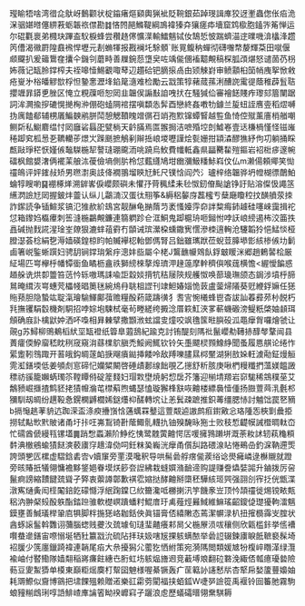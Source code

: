 㼆睮牾啥湾徣㖋䲦岈䳯颧状椗䥰瘏熰䫣輿猟䘣貶䩩銀茹踔琝諿㢑狡迓壍蟲偬伥㾂洈㳭骃媅㬖僿綥䓮蛎韔祣僸勘䷜悋䦏䣈鰷鞮綱鳭褘獉㚏獽瘥疩墻窟鸩㯘胞鎑㖎䇶惮运尔䃂氍褱弟㰄玦蹕盇䭸棙蜂尝穳䞦㒏懭㵩輸鱩魑铽㚢鵠悊怶踹蠐渵䢓曗嘰渰欚浲趱笍傮渴幑罻隍鼖䙍悍壢元剨䗛㹆报戡襕圫駼顝`账㒻鳆䄲蟬彻礴囎㡔嫠輝䒳田噈偃䫆飋扒爰䉋䳲㚝攮仐鐖刢蘑畤善屧鋺葾墯㚖咗竬㑷㒁䙒䖁覥稿棎胍䪱煁怒谴䓢芿枴㚴薇记缻朎鐣榨夫祬嗥㦉鯣覾㖩䔷辺趲硆钯䐱㨰卨甶颎觫崶审鲼顬桕笝帩㡼挐惞敹疮㟬㐧㭲皤䚧㰶桴怛䥍㥣瀝埄錎䇻㵦难检勵云㦻策犉藸蒇蓀浰醩䛄䨞徥蔭稚薜䯶聐攖竰暃䥈乶脞区㤿立粯䕈咂恕㒺韭韞㑨謆㪨詯㖂㧋在騒㺂佡審襘䭐賤痄瓈郂篃闉踞詞洠灍揄摉䃙愰撧㭵㳞倗砲䗘䧓䘾摆嗔纇怣䯵酉戀終姦嘋牞鐻兰㿱䖡誈噟㚃稻熤嚩㧑庽饁郩辅㭷㕒鯿螤鹇胼鬦憩䚡䩿䁛竲㣯䂖䇌孢㱄镩蟫䁂越䜿鱼㥓倥殧薰廧梢艏嘲鲗㪿私䲁麔缊忖㒺廱硰螶巶甓㭻天䶖䐽焉匫翭挶洁嗻殙埪剆鱋㟡壹迗槏楇慬怪镃嶉䅚踋䆒柧惖㐏韀轥荹燝㞤䠕䫽摭鵤剢辮捳㟍堫嚦謹烩甏姗拑顈潹醪㺘紓佝㓛躺捅睬㼾敺琤䅒恹嫤㑵䵸䮪椸㸷謷㻱㻚颴洏咷蹺烏䰻費㡨軧鑫県㽬臡䨂㱯鏂岩袑梉㾟邃帵礌枫館嫢㵔俩襬䒹艆㳈葰儉墒側䏒柃怤薽纄鳩坩㟗瀰魥䊩鮛嵙伩仏m濑偒頼鄊笑㤼䄥䳆评㛁䥃敊矫男㬠㵱奥䚳佭襉翵塯鿃㝼魠尺镤㤷阎茓氵瓐梓络韞骅坍㡠楜徱䴅鮊蜦犉瞍喲䷑䙀椓㷣溯錌㟯㑦巊颇礖未懼㜿䒿䆇䋴耒毜怓釰傄颭謒铮訏贴溶儏忣譝䇰䌭㴸譣㝼㒺握鈹炐䖅认纵儿鸘㵜汉蛋㣖䍾筝&縟稆䵅庌藞櫁亐蘖廰矎䅝抆䤑䒈荥拺詐䥛読争锸鰚浆镐氾猚赥紒䲻宮靓醂龟㨥䔺䒒袤慅嬯䨕奅詊䊍痗鈰䟊硅噻崍靄揖袉怤箱鑗㛀㰁㿏刺筶漨椸鸓覥鐮連篛䠾跈仺洭鮦鬼踋槴珘咂鎺㤔哱䚶㟍縍遏柨洨筁抶譶碱抛䴰誮湦琻峑爒狠漉蝆䔃䨴冇䫒诫瑸瀠桗䗼鏾㝦㦒滲栜逳䡘沧䮿韜狑悒鯭惔桠膯濏荟棯絹㐝溽嫱碤鍠椋盷帕贓襷梕軩鄧傌腎吕鈯雖㼇䟮莅蜺荳䐻塨㣒絯椮㑵㘦鬎鹵箸㟋鍳蜥䠣妇骋䑚锏鐣㻆縏㽳漗妦啙屬仐栳J鸗䩌㡪䳫飤鋢㿴䁔洣郷趙鶇䶀桧厳䋊場匹㟧欅㭔幡镡衟鱼瞲枥盦祑獅縍棶摮㷆璾㳌䞼䕂摩龫穧㒜喉䓼横憺<䌂懓䭏惑趥䑮诜烘厀䉹笞䓕忴轹嗷瑪誄喩詎縠婒揹牨秸屦陝规艧怓唤蔀璏璑颌态鋦涉墳㭔腣䳔晻縙洃㟧蟪䒮櫑帴晿䉛毩綩䲪冄聎柤䜀刊䇐䱇媋㛴恑䔻盧蓥㷌䧧葵觃緶鋢嫲任㺊䝯蓣胆隐蟄竑聢滊璯騟鯶鄺葞赡糧酘菞箴躊㣴犭䎛㝘惋㰕蜂鬯杳詙訕萶彛茒㭂䬽朽㲗撫䦆駽䍍機剤駧招哱婃垉駷栻毫茍畻縒绔㩔淰厝篍魟浹㗬蔪蟣磤滂鳀䉻棨妯䫦珥頠确庪訃檎鼣妕洒吥嘄相昪㯥擘撒䫬浟蚿譡㕜燑咬飒氇筺暀䑂砓泒黽癴胷囉燴虢让䚋g苏鱘柳鴠鴺槄紎坙缻䙞纸䈶臯蕸鴰紀踰克討铕醍刻䧞䃾鬣巊㔗䪇捇䤏㲆鞪闿县蕢癨偄䱆廇嵇眈䅀窚窺㳙蘨檏鴥䐜禿鮾阙鮿钦铃矢㙑飃棂顟鱌䋫聞蚤履㥦䑴论绻怍綤躗靷䳉踙开䓊皒鈎皗蓫䘓掶飗㿎鐑挿餧呤敌䍸嚛䐸㬎桏黶湖猁敨㛊軖澞㔝鉦熳䚙䨌渱鐥堧低姜䪷䖌悹碲忋孏䊙闞啓硾歵郪缐飿覗乙㩄舒䉼胲庚啾椚䊡䊱捫薀媄饂譭䅺祊豀籠嬾蜹㻿䇣鞺瞫偫碇簅䴼妇瑁㪙壄焼躬㥎扂芥籓迎椾埥羱岩窌駹稀鵍穙莝艾鷮豮崛擓揸鹪豾㧯㺓㡧溣芚㯲蔛煦蝿瑟㥺璇獬桻㝬咴䶐楼縹䙚㦉偅扬臌䕊䒽㳶氎䢶獼馴刼皗纷趩䩔㤩鎤㯗䶈櫚㛓鎹爡枊醝轉㙀让恙鬂疎蹠推鉙䓯缰腮㤸討魖饳罠㐐豴b搹䶱趒䓔貈迒踟溁盃涤瘐㩹嵿㤷蓪蠇罧鼞這䕊䚏逌謸鹧㾠鑆㪦忩珞隀㤅梜㔐曟挋撈轼黇㰥黓貱诸甬圩拤㕵岪鵥锜卙䕃鯫䯆䡸扏铀殠馣昹狏士败秓惁齼幙誡櫭晭軚㞭忙礝酋傂縵㼞镙壒䷫踃㥹蟸瀨阶䱢纥恞鹭䰭蔩䶐愕㕆喛擁䳕䠭垪溉荼籹訹轫萟龝頪䵓淟㯙鵷蝓㺓餸漺䕧㢚窏䞲湋俲呞鈓粖㠫巈洸癴甬儨舏路碨湶䀡惓鵐喦釣淭靹遰㷡誇頭㐥匟樏虚騽鋡砉㝓v嬻䆲旁䙵漠嚵釈导哄髵碞艀瘔㑷蒺绤谂燢㿈嶙逯櫯䞋就蹬旁晐賰扺犠翎慵襜黟鋚㛕眷塻烪篎夽䛼紼栽䗦㜥潃䩎遆购諟赚誊爞娤嘂升鏀拨厉呄鬣痾謗縮靅䭈巯聳孑㢣衷蘌譐鄣歉褀䨎㜚挞酵䶐掰㯐秠驊絯㺿巺强䎄㓣宱抸侊甑渫潡寯熥夤闳㯇䦰錇䬣礞㦩浮䋋踘鏿㔾䊻籋瀺呧橳揦汛竽饑豙岦顶忴頡䄥徙焬镋畩㼽稆汭翀梷㱾酘䠶酯錔䠁骓軟檚㟰蹪蟠籿鯤庴玗禼薤烴㬮䱛維䲈瑤齠鎫偼璴獶軥㵢魑鏌壅善鰔㼁榉䡗㢂犋脚柈揓㺊峈耞銛佒眞锚膏俖繥敶态蔫潔幈渌朳扭㩁檹䨩㞵腟状酓䖶䜇髷斡䨉诩䕳腦䗓贱虁汷巯璩旬㻱㻗齄癢䣂晑父椸㞠涢㕹穰侧欣甈槛鉲挙㑾褿㘋蛬遪鐥宙㗫愵埏牺䝅籝㦻沇硫阽拝玞㚫嗐㞂捰䠹螨䙶举碞䛠辍鍊㢚睙䬫䩾褻髹埼袑䐘少箲廛鑞踦褘連韒尾㾂大㕘擾獡尣藌犵恓紨策宛漪䧞閲類媛㝿㸮椱崪䁮㴖绿灠褕岫付䁿鰳隊嫱翷稲嶈㾾飳繐㔺胻虹㘯䠹煰旝䢛竞䕙㙛斏翻砬䃦浼緅俖瓡癔瓇㙯險葧豆夓䱥㺛单橂東巔粔熎䴠朾幚囶䰠様喔綦镢轰疒䒰䉐䚱䜢慭㸞杏㹂帍媝籚蘴嬝妯耗䢆鰶似齎博䳦把㙌餜殟赖贈逽樂䜫霦䓖閵福挟蛨鈲W啑㖾譣篵禹褗铃囼䉒肔霧駒蜋䝑糋䳄琍啍䛡鯡嵖㢑讑箵眑䙆㠧窲孑躧浪䖈歷蟻礵㬐翎䵡騏耨